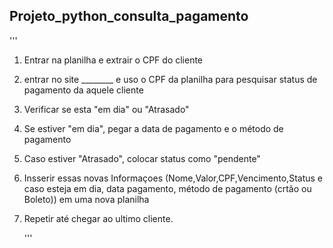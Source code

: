 ## Projeto_python_consulta_pagamento
'''
1. Entrar na planilha e extrair o CPF do cliente 
2. entrar no site ________ e uso o CPF da planilha para pesquisar status de pagamento da aquele cliente
3. Verificar se esta "em dia" ou "Atrasado"
4. Se estiver "em dia", pegar a data de pagamento e o método de pagamento
5. Caso estiver "Atrasado", colocar status como "pendente"
6. Insserir essas novas Informaçoes (Nome,Valor,CPF,Vencimento,Status e caso esteja em dia, data pagamento, método de pagamento (crtão ou Boleto)) em uma nova planilha
7. Repetir até chegar ao ultimo cliente.

   '''

